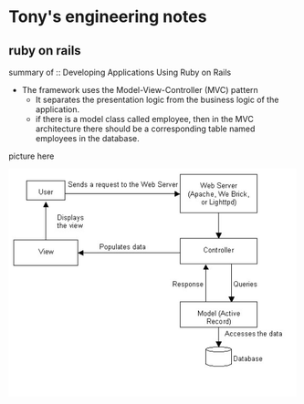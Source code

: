 # Tony's engineering notes

## ruby on rails

summary of :: 
Developing Applications Using Ruby on Rails


- The framework uses the Model-View-Controller (MVC) pattern
	- It separates the presentation logic from the business logic of the application. 
	- if there is a model class called employee, then in the MVC architecture there should be a corresponding table named employees in the database.

picture here

![context](./assets/contextMVP.png)
